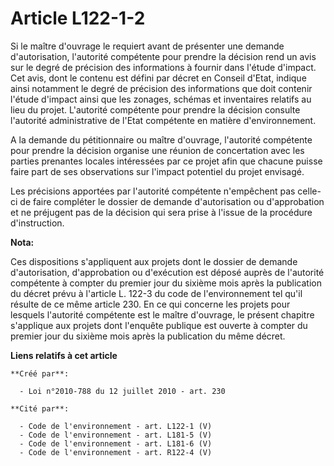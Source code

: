 # Article L122-1-2

Si le maître d'ouvrage le requiert avant de présenter une demande d'autorisation, l'autorité compétente pour prendre la
décision rend un avis sur le degré de précision des informations à fournir dans l'étude d'impact. Cet avis, dont le contenu
est défini par décret en Conseil d'Etat, indique ainsi notamment le degré de précision des informations que doit contenir
l'étude d'impact ainsi que les zonages, schémas et inventaires relatifs au lieu du projet. L'autorité compétente pour prendre
la décision consulte l'autorité administrative de l'Etat compétente en matière d'environnement.

A la demande du pétitionnaire ou maître d'ouvrage, l'autorité compétente pour prendre la décision organise une réunion de
concertation avec les parties prenantes locales intéressées par ce projet afin que chacune puisse faire part de ses
observations sur l'impact potentiel du projet envisagé.

Les précisions apportées par l'autorité compétente n'empêchent pas celle-ci de faire compléter le dossier de demande
d'autorisation ou d'approbation et ne préjugent pas de la décision qui sera prise à l'issue de la procédure d'instruction.

**Nota:**

Ces dispositions s'appliquent aux projets dont le dossier de demande d'autorisation, d'approbation ou d'exécution est déposé
auprès de l'autorité compétente à compter du premier jour du sixième mois après la publication du décret prévu à l'article L.
122-3 du code de l'environnement tel qu'il résulte de ce même article 230. En ce qui concerne les projets pour lesquels
l'autorité compétente est le maître d'ouvrage, le présent chapitre s'applique aux projets dont l'enquête publique est ouverte
à compter du premier jour du sixième mois après la publication du même décret.

**Liens relatifs à cet article**

	**Créé par**:

	  - Loi n°2010-788 du 12 juillet 2010 - art. 230

	**Cité par**:

	  - Code de l'environnement - art. L122-1 (V)
	  - Code de l'environnement - art. L181-5 (V)
	  - Code de l'environnement - art. L181-6 (V)
	  - Code de l'environnement - art. R122-4 (V)
